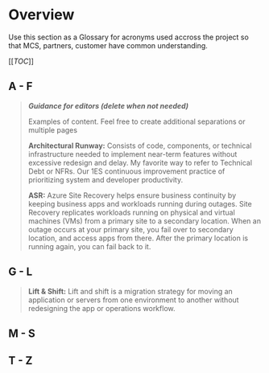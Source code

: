 # Overview

Use this section as a Glossary for acronyms used accross the project so that MCS, partners, customer have common understanding.

[[_TOC_]]

## A - F

>**_Guidance for editors (delete when not needed)_**
>
>Examples of content. Feel free to create additional separations or multiple pages
>
>**Architectural Runway:** Consists of code, components, or technical infrastructure needed to implement near-term features without excessive redesign and delay. My favorite way to refer to Technical Debt or NFRs. Our 1ES continuous improvement practice of prioritizing system and developer productivity.
>
>**ASR:** Azure Site Recovery helps ensure business continuity by keeping business apps and workloads running during outages. Site Recovery replicates workloads running on physical and virtual machines (VMs) from a primary site to a secondary location. When an outage occurs at your primary site, you fail over to secondary location, and access apps from there. After the primary location is running again, you can fail back to it.
## G - L
>**Lift & Shift:** Lift and shift is a migration strategy for moving an application or servers from one environment to another without redesigning the app or operations workflow.
## M - S

## T - Z
